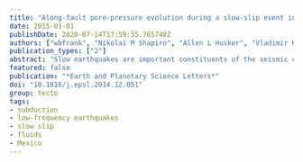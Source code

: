 ```yaml
---
title: "Along-fault pore-pressure evolution during a slow-slip event in Guerrero, Mexico"
date: 2015-01-01
publishDate: 2020-07-14T17:59:35.765748Z
authors: ["wbfrank", "Nikolaï M Shapiro", "Allen L Husker", "Vladimir Kostoglodov", "Harsha S Bhat", "Michel Campillo"]
publication_types: ["2"]
abstract: "Slow earthquakes are important constituents of the seismic cycle and are involved in the stress transfer between the viscously slipping portion of the plate interface and the seismogenic zone. Their occurrence is likely associated with the near-lithostatic pore pressure in the slow earthquake source region, where fluids might modify fault friction and whose presence is indicated by high ratios of compressional (P)?wave velocity to shear (S)?wave velocity observed at the interface between the subducting plate and the overlying crust. Here we compare two slow earthquake phenomena observed in the Guerrero region of the Mexican subduction zone: low-frequency earthquakes (LFEs) and a slow-slip event (SSE) recorded by GPS. We observe variations of the LFE occurrence rates over month-long time scales during a large SSE that we interpret as a manifestation of transient changes in the fault shear strength. We argue that these transient changes are caused by a pore pressure fluctuation that migrates updip along the subduction interface. This mechanism suggests that fluids do not only passively weaken the plate interface but also play an active role in slow earthquake source regions."
featured: false
publication: "*Earth and Planetary Science Letters*"
doi: "10.1016/j.epsl.2014.12.051"
group: tecto
tags:
- subduction
- low-frequency earthquakes
- slow slip
- fluids
- Mexico
---
```


